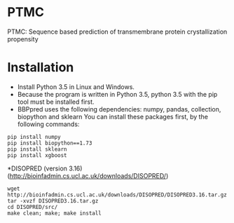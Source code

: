 # PTMC
PTMC: Sequence based prediction of transmembrane protein crystallization propensity



# Installation
* Install Python 3.5 in Linux and Windows.
* Because the program is written in Python 3.5, python 3.5 with the pip tool must be installed first. 
* BBPpred uses the following dependencies: numpy, pandas, collection, biopython and sklearn You can install these packages first, by the following commands:
```
pip install numpy
pip install biopython==1.73 
pip install sklearn
pip install xgboost
```

*DISOPRED (version 3.16) (http://bioinfadmin.cs.ucl.ac.uk/downloads/DISOPRED/)
```
wget http://bioinfadmin.cs.ucl.ac.uk/downloads/DISOPRED/DISOPRED3.16.tar.gz
tar -xvzf DISOPRED3.16.tar.gz
cd DISOPRED/src/
make clean; make; make install
```
    
